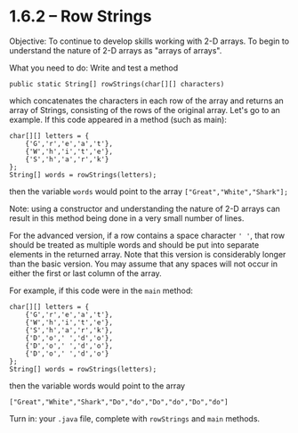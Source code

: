 # 1.6.2 – Row Strings

Objective: To continue to develop skills working with 2-D arrays. To begin to understand the nature of 2-D arrays as "arrays of arrays".

What you need to do: Write and test a method

```//precondition: characters contains at least 1 row and 1 column
public static String[] rowStrings(char[][] characters)
```

which concatenates the characters in each row of the array and returns an array of Strings, consisting of the rows of the original array. Let's go to an example. If this code appeared in a method (such as main):

```
char[][] letters = {
    {'G','r','e','a','t'},
    {'W','h','i','t','e'},
    {'S','h','a','r','k'}
};
String[] words = rowStrings(letters);
```

then the variable ```words``` would point to the array ```["Great","White","Shark"];```

Note: using a constructor and understanding the nature of 2-D arrays can result in this method being done in a very small number of lines.

For the advanced version, if a row contains a space character ```' '```, that row should be treated as multiple words and should be put into separate elements in the returned array. Note that this version is considerably longer than the basic version. You may assume that any spaces will not occur in either the first or last column of the array.

For example, if this code were in the ```main``` method:
```
char[][] letters = {
    {'G','r','e','a','t'},
    {'W','h','i','t','e'},
    {'S','h','a','r','k'},
    {'D','o',' ','d','o'},
    {'D','o',' ','d','o'},
    {'D','o',' ','d','o'}
};
String[] words = rowStrings(letters);
```
then the variable words would point to the array
```
["Great","White","Shark","Do","do","Do","do","Do","do"]
```

Turn in: your ```.java``` file, complete with ```rowStrings``` and ```main``` methods.